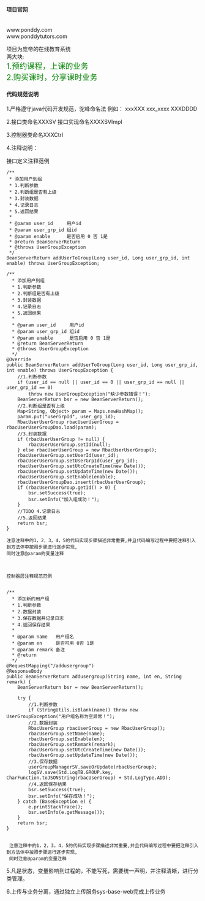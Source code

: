 <H4>项目官网</H4></br>
www.ponddy.com </br>
www.ponddytutors.com </br>

项目为庞帝的在线教育系统</br>
两大块:</br>
<span style="color:green;font-size:20px;">1.预约课程，上课的业务</span></br>
<span style="color:green;font-size:20px;">2.购买课时，分享课时业务</span></br>

<H4>代码规范说明</H4>

1.严格遵守java代码开发规范，驼峰命名法 例如：   xxxXXX  xxx_xxxx  XXXDDDD

2.接口类命名XXXSV  接口实现命名XXXXSVImpl

3.控制器类命名XXXCtrl 

4.注释说明：</br>

接口定义注释范例 </br>

    /**
     * 添加用户到组
     * 1.判断参数
     * 2.判断组是否有上级
     * 3.封装数据
     * 4.记录日志
     * 5.返回结果
     *
     * @param user_id     用户id
     * @param user_grp_id 组id
     * @param enable      是否启用 0 否 1是
     * @return BeanServerReturn
     * @throws UserGroupException
     */
    BeanServerReturn addUserToGroup(Long user_id, Long user_grp_id, int enable) throws UserGroupException;

    /**
      * 添加用户到组
      * 1.判断参数
      * 2.判断组是否有上级
      * 3.封装数据
      * 4.记录日志
      * 5.返回结果
      *
      * @param user_id     用户id
      * @param user_grp_id 组id
      * @param enable      是否启用 0 否 1是
      * @return BeanServerReturn
      * @throws UserGroupException
      */
    @Override
    public BeanServerReturn addUserToGroup(Long user_id, Long user_grp_id, int enable) throws UserGroupException {
        //1.判断参数
        if (user_id == null || user_id == 0 || user_grp_id == null || user_grp_id == 0)
            throw new UserGroupException("缺少参数错误！");
        BeanServerReturn bsr = new BeanServerReturn();
        //2.判断组是否有上级
        Map<String, Object> param = Maps.newHashMap();
        param.put("userGrpId", user_grp_id);
        RbacUserUserGroup rbacUserUserGroup = rbacUserUserGroupDao.load(param);
        //3.封装数据
        if (rbacUserUserGroup != null) {
            rbacUserUserGroup.setId(null);
        } else rbacUserUserGroup = new RbacUserUserGroup();
        rbacUserUserGroup.setUserId(user_id);
        rbacUserUserGroup.setUserGrpId(user_grp_id);
        rbacUserUserGroup.setUtcCreateTime(new Date());
        rbacUserUserGroup.setUpdateTime(new Date());
        rbacUserUserGroup.setEnable(enable);
        rbacUserUserGroupDao.insert(rbacUserUserGroup);
        if (rbacUserUserGroup.getId() > 0) {
            bsr.setSuccess(true);
            bsr.setInfo("加入组成功！");
        }
        //TODO 4.记录日志
        //5.返回结果
        return bsr;
    }

    注意注释中的1，2，3，4，5的代码实现步骤描述非常重要,并且代码编写过程中要把注释引入到方法体中按照步骤进行逐步实现,
    同时注意@param的变量注释



    控制器层注释规范范例


    /**
      * 添加新的用户组
      * 1.判断参数
      * 2.数据封装
      * 3.保存数据并记录日志
      * 4.返回保存结果
      *
      * @param name   用户组名
      * @param en     是否可用 0否 1是
      * @param remark 备注
      * @return
      */
    @RequestMapping("/addusergroup")
    @ResponseBody
    public BeanServerReturn addusergroup(String name, int en, String remark) {
        BeanServerReturn bsr = new BeanServerReturn();

        try {
            //1.判断参数
            if (StringUtils.isBlank(name)) throw new UserGroupException("用户组名称为空异常！");
            //2.数据封装
            RbacUserGroup rbacUserGroup = new RbacUserGroup();
            rbacUserGroup.setName(name);
            rbacUserGroup.setEnable(en);
            rbacUserGroup.setRemark(remark);
            rbacUserGroup.setUtcCreateTime(new Date());
            rbacUserGroup.setUpdateTime(new Date());
            //3.保存数据
            userGroupManagerSV.saveOrUpdate(rbacUserGroup);
            logSV.save(Std.LogTB.GROUP.key, CharFunction.toJSONString(rbacUserGroup) + Std.LogType.ADD);
            //4.返回保存结果
            bsr.setSuccess(true);
            bsr.setInfo("保存成功！");
        } catch (BaseException e) {
            e.printStackTrace();
            bsr.setInfo(e.getMessage());
        }
        return bsr;
    }


	 注意注释中的1，2，3，4，5的代码实现步骤描述非常重要,并且代码编写过程中要把注释引入到方法体中按照步骤进行逐步实现,
	 同时注意@param的变量注释

5.凡是状态，变量影响到过程的，不能写死，需要统一声明，并注释清晰，进行分类管理。

6.上传与业务分离，通过独立上传服务sys-base-web完成上传业务